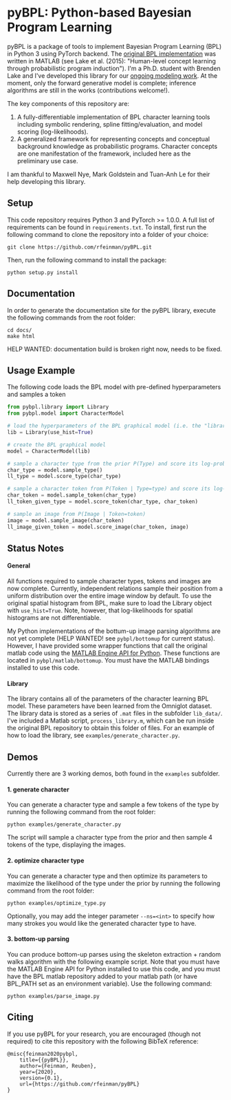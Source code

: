 # pyBPL: Python-based Bayesian Program Learning

pyBPL is a package of tools to implement Bayesian Program Learning (BPL) in Python 3 using PyTorch backend. 
The [original BPL implementation](https://github.com/brendenlake/BPL) was written in MATLAB (see Lake et al. (2015): "Human-level concept learning through probabilistic program induction"). 
I'm a Ph.D. student with Brenden Lake and I've developed this library for our [ongoing modeling work](https://lake-lab.github.io/projects/#concept-learning-in-minds-and-machines).
At the moment, only the forward generative model is complete; inference algorithms are still in the works (contributions welcome!).

The key components of this repository are:
1. A fully-differentiable implementation of BPL character learning tools including symbolic rendering, spline fitting/evaluation, and model scoring (log-likelihoods).
2. A generalized framework for representing concepts and conceptual background knowledge as probabilistic programs. Character concepts are one manifestation of the framework, included here as the preliminary use case.

I am thankful to Maxwell Nye, Mark Goldstein and Tuan-Anh Le for their help developing this library.


## Setup

This code repository requires Python 3 and PyTorch >= 1.0.0. A full list of requirements can be found in `requirements.txt`. 
To install, first run the following command to clone the repository into a folder of your choice:
```
git clone https://github.com/rfeinman/pyBPL.git
```
Then, run the following command to install the package:
```
python setup.py install
```


## Documentation
In order to generate the documentation site for the pyBPL library, execute the
following commands from the root folder:
```
cd docs/
make html
```
HELP WANTED: documentation build is broken right now, needs to be fixed.


## Usage Example

The following code loads the BPL model with pre-defined hyperparameters 
and samples a token

```python
from pybpl.library import Library
from pybpl.model import CharacterModel

# load the hyperparameters of the BPL graphical model (i.e. the "library")
lib = Library(use_hist=True)

# create the BPL graphical model
model = CharacterModel(lib)

# sample a character type from the prior P(Type) and score its log-probability
char_type = model.sample_type()
ll_type = model.score_type(char_type)

# sample a character token from P(Token | Type=type) and score its log-probability
char_token = model.sample_token(char_type)
ll_token_given_type = model.score_token(char_type, char_token)

# sample an image from P(Image | Token=token)
image = model.sample_image(char_token)
ll_image_given_token = model.score_image(char_token, image)

```

## Status Notes

#### General

All functions required to sample character types, tokens and images are now
complete. 
Currently, independent relations sample their position from a uniform distribution over the entire image window by default. 
To use the original spatial histogram from BPL, make sure to load the Library object with `use_hist=True`. 
Note, however, that log-likelihoods for spatial histograms are not differentiable.

My Python implementations of the bottum-up image parsing algorithms are not yet complete (HELP WANTED! see `pybpl/bottomup` for current status).
However, I have provided some wrapper functions that call the original matlab code using the [MATLAB Engine API for Python](https://www.mathworks.com/help/matlab/matlab-engine-for-python.html). 
These functions are located in `pybpl/matlab/bottomup`.
You must have the MATLAB bindings installed to use this code.


#### Library

The library contains all of the parameters of the character learning BPL
model. These parameters have been learned from the Omniglot dataset. 
The library data is stored as a 
series of `.mat` files in the subfolder `lib_data/`. 
I've included a Matlab script, `process_library.m`, which can be
run inside the original BPL repository to 
obtain this folder of files. For an example of how to load the library, see
`examples/generate_character.py`.


## Demos
Currently there are 3 working demos, both found in the `examples` subfolder.

#### 1. generate character

You can generate a character type and sample a few tokens of the type by running the following command from the root folder:
```
python examples/generate_character.py
```
The script will sample a character type from the prior and then sample 4 tokens of the type, displaying the images.

#### 2. optimize character type
You can generate a character type and then optimize its parameters to maximize the likelihood of the type under the prior by running the following command from the root folder:
```
python examples/optimize_type.py
```
Optionally, you may add the integer parameter `--ns=<int>` to specify how many strokes you would like the generated character type to have.

#### 3. bottom-up parsing
You can produce bottom-up parses using the skeleton extraction + random walks algorithm with the following example script. Note that you must have the MATLAB Engine API for Python installed to use this code, and you must have the BPL matlab repository added to your matlab path (or have BPL_PATH set as an environment variable). Use the following command:
```
python examples/parse_image.py
```



## Citing
If you use pyBPL for your research, you are encouraged (though not required) to cite this repository with the following BibTeX reference:

```
@misc{feinman2020pybpl,
    title={{pyBPL}},
    author={Feinman, Reuben},
    year={2020},
    version={0.1},
    url={https://github.com/rfeinman/pyBPL}
}
```
